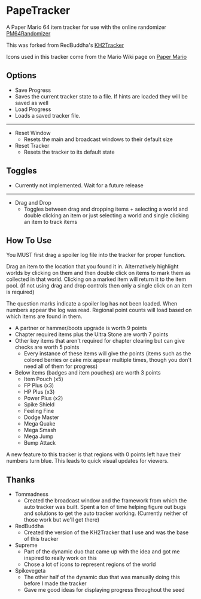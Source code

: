 # PapeTracker
A Paper Mario 64 item tracker for use with the online randomizer [PM64Randomizer](https://pm64randomizer.com)

This was forked from RedBuddha's [KH2Tracker](https://github.com/Red-Buddha/KH2Tracker)

Icons used in this tracker come from the Mario Wiki page on [Paper Mario](https://www.mariowiki.com/Paper_Mario)


## Options
* Save Progress
 * Saves the current tracker state to a file. If hints are loaded they will be saved as well
* Load Progress
 * Loads a saved tracker file.
  
***
  
* Reset Window
  * Resets the main and broadcast windows to their default size
* Reset Tracker
  * Resets the tracker to its default state 
  
## Toggles
  * Currently not implemented. Wait for a future release
  
***

* Drag and Drop
  * Toggles between drag and dropping items + selecting a world and double clicking an item or just selecting a world and single clicking an item to track items
  
## How To Use

You MUST first drag a spoiler log file into the tracker for proper function.

Drag an item to the location that you found it in. Alternatively highlight worlds by clicking on them and then double click on items to mark them as collected in that world. Clicking on a marked item will return it to the item pool. (if not using drag and drop controls then only a single click on an item is required)

The question marks indicate a spoiler log has not been loaded. When numbers appear the log was read. Regional point counts will load based on which items are found in them.

* A partner or hammer/boots upgrade is worth 9 points
* Chapter required items plus the Ultra Stone are worth 7 points
* Other key items that aren't required for chapter clearing but can give checks are worth 5 points
  * Every instance of these items will give the points (items such as the colored berries or cake mix appear multiple times, though you don't need all of them for progress)
* Below items (badges and item pouches) are worth 3 points
  * Item Pouch (x5)
  * FP Plus (x3)
  * HP Plus (x3)
  * Power Plus (x2)
  * Spike Shield
  * Feeling Fine
  * Dodge Master
  * Mega Quake
  * Mega Smash
  * Mega Jump
  * Bump Attack

A new feature to this tracker is that regions with 0 points left have their numbers turn blue. This leads to quick visual updates for viewers.

## Thanks

* Tommadness
  * Created the broadcast window and the framework from which the auto tracker was built. Spent a ton of time helping figure out bugs and solutions to get the auto tracker working. (Currently neither of those work but we'll get there)
* RedBuddha
  * Created the version of the KH2Tracker that I use and was the base of this tracker
* Supreme
  * Part of the dynamic duo that came up with the idea and got me inspired to really work on this
  * Chose a lot of icons to represent regions of the world
* Spikevegeta
  * The other half of the dynamic duo that was manually doing this before I made the tracker
  * Gave me good ideas for displaying progress throughout the seed
